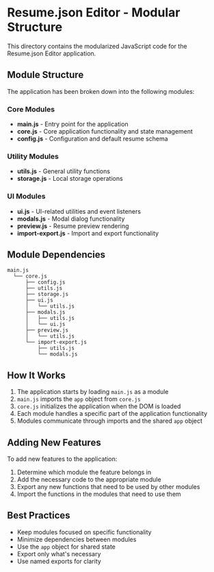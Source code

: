 # Resume.json Editor - Modular Structure

This directory contains the modularized JavaScript code for the Resume.json Editor application.

## Module Structure

The application has been broken down into the following modules:

### Core Modules

- **main.js** - Entry point for the application
- **core.js** - Core application functionality and state management
- **config.js** - Configuration and default resume schema

### Utility Modules

- **utils.js** - General utility functions
- **storage.js** - Local storage operations

### UI Modules

- **ui.js** - UI-related utilities and event listeners
- **modals.js** - Modal dialog functionality
- **preview.js** - Resume preview rendering
- **import-export.js** - Import and export functionality

## Module Dependencies

```
main.js
  └── core.js
      ├── config.js
      ├── utils.js
      ├── storage.js
      ├── ui.js
      │   └── utils.js
      ├── modals.js
      │   ├── utils.js
      │   └── ui.js
      ├── preview.js
      │   └── utils.js
      └── import-export.js
          ├── utils.js
          └── modals.js
```

## How It Works

1. The application starts by loading `main.js` as a module
2. `main.js` imports the `app` object from `core.js`
3. `core.js` initializes the application when the DOM is loaded
4. Each module handles a specific part of the application functionality
5. Modules communicate through imports and the shared `app` object

## Adding New Features

To add new features to the application:

1. Determine which module the feature belongs in
2. Add the necessary code to the appropriate module
3. Export any new functions that need to be used by other modules
4. Import the functions in the modules that need to use them

## Best Practices

- Keep modules focused on specific functionality
- Minimize dependencies between modules
- Use the `app` object for shared state
- Export only what's necessary
- Use named exports for clarity